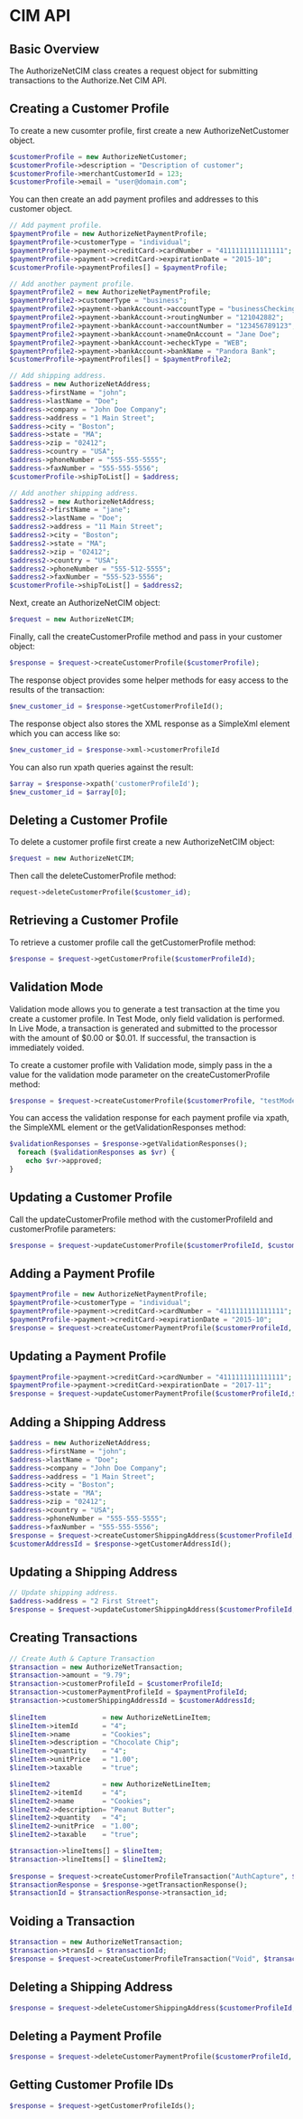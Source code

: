 CIM API
=======

Basic Overview
--------------

The AuthorizeNetCIM class creates a request object for submitting transactions
to the Authorize.Net CIM API.


Creating a Customer Profile
---------------------------

To create a new cusomter profile, first create a new AuthorizeNetCustomer
object.

```PHP
$customerProfile = new AuthorizeNetCustomer;
$customerProfile->description = "Description of customer";
$customerProfile->merchantCustomerId = 123;
$customerProfile->email = "user@domain.com";
```
You can then create an add payment profiles and addresses to this
customer object.

```PHP
// Add payment profile.
$paymentProfile = new AuthorizeNetPaymentProfile;
$paymentProfile->customerType = "individual";
$paymentProfile->payment->creditCard->cardNumber = "4111111111111111";
$paymentProfile->payment->creditCard->expirationDate = "2015-10";
$customerProfile->paymentProfiles[] = $paymentProfile;

// Add another payment profile.
$paymentProfile2 = new AuthorizeNetPaymentProfile;
$paymentProfile2->customerType = "business";
$paymentProfile2->payment->bankAccount->accountType = "businessChecking";
$paymentProfile2->payment->bankAccount->routingNumber = "121042882";
$paymentProfile2->payment->bankAccount->accountNumber = "123456789123";
$paymentProfile2->payment->bankAccount->nameOnAccount = "Jane Doe";
$paymentProfile2->payment->bankAccount->echeckType = "WEB";
$paymentProfile2->payment->bankAccount->bankName = "Pandora Bank";
$customerProfile->paymentProfiles[] = $paymentProfile2;

// Add shipping address.
$address = new AuthorizeNetAddress;
$address->firstName = "john";
$address->lastName = "Doe";
$address->company = "John Doe Company";
$address->address = "1 Main Street";
$address->city = "Boston";
$address->state = "MA";
$address->zip = "02412";
$address->country = "USA";
$address->phoneNumber = "555-555-5555";
$address->faxNumber = "555-555-5556";
$customerProfile->shipToList[] = $address;

// Add another shipping address.
$address2 = new AuthorizeNetAddress;
$address2->firstName = "jane";
$address2->lastName = "Doe";
$address2->address = "11 Main Street";
$address2->city = "Boston";
$address2->state = "MA";
$address2->zip = "02412";
$address2->country = "USA";
$address2->phoneNumber = "555-512-5555";
$address2->faxNumber = "555-523-5556";
$customerProfile->shipToList[] = $address2;
```

Next, create an AuthorizeNetCIM object:

```PHP
$request = new AuthorizeNetCIM;
```

Finally, call the createCustomerProfile method and pass in your
customer object:

```PHP
$response = $request->createCustomerProfile($customerProfile);
```

The response object provides some helper methods for easy access to the
results of the transaction:

```PHP
$new_customer_id = $response->getCustomerProfileId();
```

The response object also stores the XML response as a SimpleXml element
which you can access like so:

```PHP
$new_customer_id = $response->xml->customerProfileId
```

You can also run xpath queries against the result:

```PHP
$array = $response->xpath('customerProfileId');
$new_customer_id = $array[0];
```

Deleting a Customer Profile
---------------------------

To delete a customer profile first create a new AuthorizeNetCIM object:

```PHP
$request = new AuthorizeNetCIM;
```

Then call the deleteCustomerProfile method:

```PHP
request->deleteCustomerProfile($customer_id);
```


Retrieving a Customer Profile
-----------------------------

To retrieve a customer profile call the getCustomerProfile method:

```PHP
$response = $request->getCustomerProfile($customerProfileId);
```

Validation Mode
---------------

Validation mode allows you to generate a test transaction at the time you create a customer profile. In Test Mode, only field validation is performed. In Live Mode, a transaction is generated and submitted to the processor with the amount of $0.00 or $0.01. If successful, the transaction is immediately voided.

To create a customer profile with Validation mode, simply pass in the
a value for the validation mode parameter on the createCustomerProfile method:

```PHP
$response = $request->createCustomerProfile($customerProfile, "testMode");
```

You can access the validation response for each payment profile via xpath,
the SimpleXML element or the getValidationResponses method:

```PHP
$validationResponses = $response->getValidationResponses();
  foreach ($validationResponses as $vr) {
    echo $vr->approved;
}
```

Updating a Customer Profile
---------------------------

Call the updateCustomerProfile method with the customerProfileId and customerProfile
parameters:

```PHP
$response = $request->updateCustomerProfile($customerProfileId, $customerProfile);
```

Adding a Payment Profile
------------------------

```PHP
$paymentProfile = new AuthorizeNetPaymentProfile;
$paymentProfile->customerType = "individual";
$paymentProfile->payment->creditCard->cardNumber = "4111111111111111";
$paymentProfile->payment->creditCard->expirationDate = "2015-10";
$response = $request->createCustomerPaymentProfile($customerProfileId, $paymentProfile);
```

Updating a Payment Profile
--------------------------

```PHP
$paymentProfile->payment->creditCard->cardNumber = "4111111111111111";
$paymentProfile->payment->creditCard->expirationDate = "2017-11";
$response = $request->updateCustomerPaymentProfile($customerProfileId,$paymentProfileId, $paymentProfile);
```

Adding a Shipping Address
-------------------------

```PHP
$address = new AuthorizeNetAddress;
$address->firstName = "john";
$address->lastName = "Doe";
$address->company = "John Doe Company";
$address->address = "1 Main Street";
$address->city = "Boston";
$address->state = "MA";
$address->zip = "02412";
$address->country = "USA";
$address->phoneNumber = "555-555-5555";
$address->faxNumber = "555-555-5556";
$response = $request->createCustomerShippingAddress($customerProfileId, $address);
$customerAddressId = $response->getCustomerAddressId();
```

Updating a Shipping Address
---------------------------

```PHP
// Update shipping address.
$address->address = "2 First Street";
$response = $request->updateCustomerShippingAddress($customerProfileId, $customerAddressId, $address);
```

Creating Transactions
---------------------

```PHP    
// Create Auth & Capture Transaction
$transaction = new AuthorizeNetTransaction;
$transaction->amount = "9.79";
$transaction->customerProfileId = $customerProfileId;
$transaction->customerPaymentProfileId = $paymentProfileId;
$transaction->customerShippingAddressId = $customerAddressId;
    
$lineItem              = new AuthorizeNetLineItem;
$lineItem->itemId      = "4";
$lineItem->name        = "Cookies";
$lineItem->description = "Chocolate Chip";
$lineItem->quantity    = "4";
$lineItem->unitPrice   = "1.00";
$lineItem->taxable     = "true";

$lineItem2             = new AuthorizeNetLineItem;
$lineItem2->itemId     = "4";
$lineItem2->name       = "Cookies";
$lineItem2->description= "Peanut Butter";
$lineItem2->quantity   = "4";
$lineItem2->unitPrice  = "1.00";
$lineItem2->taxable    = "true";

$transaction->lineItems[] = $lineItem;
$transaction->lineItems[] = $lineItem2;
    
$response = $request->createCustomerProfileTransaction("AuthCapture", $transaction);
$transactionResponse = $response->getTransactionResponse();
$transactionId = $transactionResponse->transaction_id;
```
    
Voiding a Transaction
---------------------

```PHP
$transaction = new AuthorizeNetTransaction;
$transaction->transId = $transactionId;
$response = $request->createCustomerProfileTransaction("Void", $transaction);
```

Deleting a Shipping Address
---------------------------

```PHP
$response = $request->deleteCustomerShippingAddress($customerProfileId, $customerAddressId);
```

Deleting a Payment Profile
--------------------------

```PHP
$response = $request->deleteCustomerPaymentProfile($customerProfileId, $paymentProfileId);
```  

Getting Customer Profile IDs
----------------------------

```PHP
$response = $request->getCustomerProfileIds();
```

